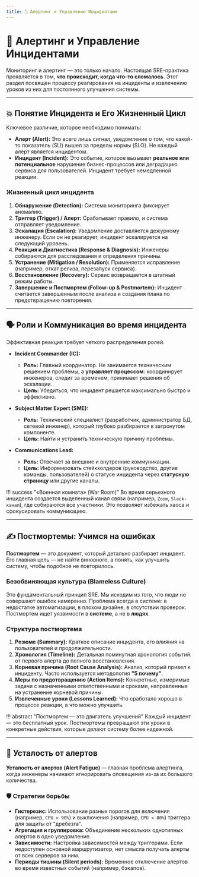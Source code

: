 ```yaml
---
title: 🚨 Алертинг и Управление Инцидентами
---
```


# 🚨 Алертинг и Управление Инцидентами

Мониторинг и алертинг — это только начало. Настоящая SRE-практика проявляется в том, **что происходит, когда что-то сломалось**. Этот раздел посвящен процессу реагирования на инциденты и извлечению уроков из них для постоянного улучшения системы.

---

## 💥 Понятие Инцидента и Его Жизненный Цикл

Ключевое различие, которое необходимо понимать:

*   **Алерт (Alert):** Это всего лишь сигнал, уведомление о том, что какой-то показатель (SLI) вышел за пределы нормы (SLO). Не каждый алерт является инцидентом.
*   **Инцидент (Incident):** Это событие, которое вызывает **реальное или потенциальное** нарушение бизнес-процессов или деградацию сервиса для пользователей. Инцидент требует немедленной реакции.

### Жизненный цикл инцидента

1.  **Обнаружение (Detection):** Система мониторинга фиксирует аномалию.
2.  **Триггер (Trigger) / Алерт:** Срабатывает правило, и система отправляет уведомление.
3.  **Эскалация (Escalation):** Уведомление доставляется дежурному инженеру. Если он не реагирует, инцидент эскалируется на следующий уровень.
4.  **Реакция и Диагностика (Response & Diagnosis):** Инженеры собираются для расследования и определения причины.
5.  **Устранение (Mitigation / Resolution):** Применяется исправление (например, откат релиза, перезапуск сервиса).
6.  **Восстановление (Recovery):** Сервис возвращается в штатный режим работы.
7.  **Завершение и Постмортем (Follow-up & Postmortem):** Инцидент считается завершенным после анализа и создания плана по предотвращению повторения.

---

## 🗣️ Роли и Коммуникация во время инцидента

Эффективная реакция требует четкого распределения ролей.

*   **Incident Commander (IC):**
    *   **Роль:** Главный координатор. Не занимается техническим решением проблемы, а **управляет процессом**: координирует инженеров, следит за временем, принимает решения об эскалации.
    *   **Цель:** Убедиться, что инцидент решается максимально быстро и эффективно.

*   **Subject Matter Expert (SME):**
    *   **Роль:** Технический специалист (разработчик, администратор БД, сетевой инженер), который глубоко разбирается в затронутом компоненте.
    *   **Цель:** Найти и устранить техническую причину проблемы.

*   **Communications Lead:**
    *   **Роль:** Отвечает за внешние и внутренние коммуникации.
    *   **Цель:** Информировать стейкхолдеров (руководство, другие команды, пользователей) о статусе инцидента через **статусную страницу** или другие каналы.

!!! success "«Военная комната» (War Room)"
    Во время серьезного инцидента создается выделенный канал связи (например, `Zoom`, `Slack-канал`), где собираются все участники. Это позволяет избежать хаоса и сфокусировать коммуникацию.

---

## ✍️ Постмортемы: Учимся на ошибках

**Постмортем** — это документ, который детально разбирает инцидент. Его главная цель — не найти виновного, а понять, как улучшить систему, чтобы подобное не повторилось.

### Безобвиняющая культура (Blameless Culture)

Это фундаментальный принцип SRE. Мы исходим из того, что люди не совершают ошибок намеренно. Проблема всегда в системе: в недостатке автоматизации, в плохом дизайне, в отсутствии проверок. Постмортем ищет уязвимости в **системе**, а не в **людях**.

### Структура постмортема

1.  **Резюме (Summary):** Краткое описание инцидента, его влияния на пользователей и продолжительности.
2.  **Хронология (Timeline):** Детальная поминутная хронология событий: от первого алерта до полного восстановления.
3.  **Корневая причина (Root Cause Analysis):** Анализ, который привел к инциденту. Часто используется методология **"5 почему"**.
4.  **Меры по предотвращению (Action Items):** Конкретные, измеримые задачи с назначенными ответственными и сроками, направленные на устранение корневой причины.
5.  **Извлеченные уроки (Lessons Learned):** Что сработало хорошо в процессе реакции, а что можно улучшить.

!!! abstract "Постмортем — это двигатель улучшений"
    Каждый инцидент — это бесплатный урок. Постмортемы превращают эти уроки в конкретные действия, которые делают систему более надежной.

---

## 🚨 Усталость от алертов

**Усталость от алертов (Alert Fatigue)** — главная проблема алертинга, когда инженеры начинают игнорировать оповещения из-за их большого количества.

### 🛡️ Стратегии борьбы

*   **Гистерезис:** Использование разных порогов для включения (например, `CPU > 90%`) и выключения (например, `CPU < 80%`) триггера для защиты от "дребезга".
*   **Агрегация и группировка:** Объединение нескольких однотипных алертов в одно уведомление.
*   **Зависимости:** Настройка зависимостей между триггерами. Если недоступен основной маршрутизатор, нет смысла получать алерты от всех серверов за ним.
*   **Периоды тишины (Silent periods):** Временное отключение алертов во время известных событий (например, бэкапов).
